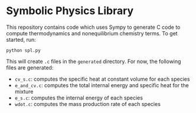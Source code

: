 # Symbolic Physics Library

This repository contains code which uses Sympy to generate C code to compute
thermodynamics and nonequilibrium chemistry terms. To get started, run:

    python spl.py

This will create `.c` files in the `generated` directory. For now, the following
files are generated:

- `cv_s.c`: computes the specific heat at constant volume for each species
- `e_and_cv.c`: computes the total internal energy and specific heat for the
  mixture
- `e_s.c`: computes the internal energy of each species
- `wdot.c`: computes the mass production rate of each species

